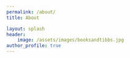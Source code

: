 ```yaml
---
permalink: /about/
title: About

layout: splash
header:
    image: /assets/images/booksandtibbs.jpg
author_profile: true
---
```



